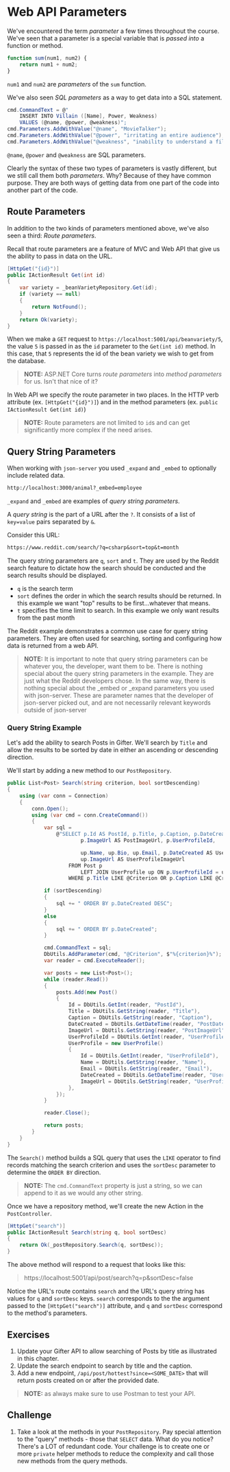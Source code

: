 # Web API Parameters

We've encountered the term _parameter_ a few times throughout the course. We've seen that a parameter is a special variable that is _passed into_ a function or method.

```js
function sum(num1, num2) {
    return num1 + num2;
}
```

`num1` and `num2` are _parameters_ of the `sum` function.

We've also seen _SQL parameters_ as a way to get data into a SQL statement.

```cs
cmd.CommandText = @"
    INSERT INTO Villain ([Name], Power, Weakness)
    VALUES (@name, @power, @weakness)";
cmd.Parameters.AddWithValue("@name", "MovieTalker");
cmd.Parameters.AddWithValue("@power", "irritating an entire audience");
cmd.Parameters.AddWithValue("@weakness", "inability to understand a film");
```

`@name`, `@power` and `@weakness` are SQL parameters.

Clearly the syntax of these two types of parameters is vastly different, but we still call them both _parameters_. Why? Because of they have common purpose. They are both ways of getting data from one part of the code into another part of the code.

## Route Parameters

In addition to the two kinds of parameters mentioned above, we've also seen a third: _Route parameters_.

Recall that route parameters are a feature of MVC and Web API that give us the ability to pass in data on the URL.

```cs
[HttpGet("{id}")]
public IActionResult Get(int id)
{
    var variety = _beanVarietyRepository.Get(id);
    if (variety == null)
    {
        return NotFound();
    }
    return Ok(variety);
}
```

When we make a `GET` request to `https://localhost:5001/api/beanvariety/5`, the value `5` is passed in as the `id` parameter to the `Get(int id)` method. In this case, that `5` represents the id of the bean variety we wish to get from the database.

> **NOTE:** ASP<span>.NET</span> Core turns _route parameters_ into _method parameters_ for us. Isn't that nice of it?

In Web API we specify the route parameter in two places. In the HTTP verb attribute (ex. `[HttpGet("{id}")]`) and in the method parameters (ex. `public IActionResult Get(int id)`)

> **NOTE:** Route parameters are not limited to `id`s and can get significantly more complex if the need arises.

## Query String Parameters

When working with `json-server` you used `_expand` and `_embed` to optionally include related data.

```txt
http://localhost:3000/animal?_embed=employee
```

`_expand` and `_embed` are examples of _query string parameters_.

A _query string_ is the part of a URL after the `?`. It consists of a list of `key=value` pairs separated by `&`.

Consider this URL:

```txt
https://www.reddit.com/search/?q=csharp&sort=top&t=month
```

The query string parameters are `q`, `sort` and `t`. They are used by the Reddit search feature to dictate how the search should be conducted and the search results should be displayed.

* `q` is the search term
* `sort` defines the order in which the search results should be returned. In this example we want "top" results to be first...whatever that means.
* `t` specifies the time limit to search. In this example we only want results from the past month

The Reddit example demonstrates a common use case for query string parameters. They are often used for searching, sorting and configuring how data is returned from a web API.

> **NOTE:** It is important to note that query string parameters can be whatever you, the developer, want them to be. There is nothing special about the query string parameters in the example. They are just what the Reddit developers chose. In the same way, there is nothing special about the _embed or _expand parameters you used with json-server. These are parameter names that the developer of json-server picked out, and are not necessarily relevant keywords outside of json-server

### Query String Example

Let's add the ability to search Posts in Gifter. We'll search by `Title` and allow the results to be sorted by date in either an ascending or descending direction.

We'll start by adding a new method to our `PostRepository`.

```cs
public List<Post> Search(string criterion, bool sortDescending)
{
    using (var conn = Connection)
    {
        conn.Open();
        using (var cmd = conn.CreateCommand())
        {
            var sql =
                @"SELECT p.Id AS PostId, p.Title, p.Caption, p.DateCreated AS PostDateCreated, 
                        p.ImageUrl AS PostImageUrl, p.UserProfileId,

                        up.Name, up.Bio, up.Email, p.DateCreated AS UserProfileDateCreated, 
                        up.ImageUrl AS UserProfileImageUrl
                    FROM Post p 
                        LEFT JOIN UserProfile up ON p.UserProfileId = up.id
                    WHERE p.Title LIKE @Criterion OR p.Caption LIKE @Criterion";

            if (sortDescending)
            {
                sql += " ORDER BY p.DateCreated DESC";
            }
            else
            {
                sql += " ORDER BY p.DateCreated";
            }

            cmd.CommandText = sql;
            DbUtils.AddParameter(cmd, "@Criterion", $"%{criterion}%");
            var reader = cmd.ExecuteReader();

            var posts = new List<Post>();
            while (reader.Read())
            {
                posts.Add(new Post()
                {
                    Id = DbUtils.GetInt(reader, "PostId"),
                    Title = DbUtils.GetString(reader, "Title"),
                    Caption = DbUtils.GetString(reader, "Caption"),
                    DateCreated = DbUtils.GetDateTime(reader, "PostDateCreated"),
                    ImageUrl = DbUtils.GetString(reader, "PostImageUrl"),
                    UserProfileId = DbUtils.GetInt(reader, "UserProfileId"),
                    UserProfile = new UserProfile()
                    {
                        Id = DbUtils.GetInt(reader, "UserProfileId"),
                        Name = DbUtils.GetString(reader, "Name"),
                        Email = DbUtils.GetString(reader, "Email"),
                        DateCreated = DbUtils.GetDateTime(reader, "UserProfileDateCreated"),
                        ImageUrl = DbUtils.GetString(reader, "UserProfileImageUrl"),
                    },
                });
            }

            reader.Close();

            return posts;
        }
    }
}
```

The `Search()` method builds a SQL query that uses the `LIKE` operator to find records matching the search criterion and uses the `sortDesc` parameter to determine the `ORDER BY` direction.

> **NOTE:** The `cmd.CommandText` property is just a string, so we can append to it as we would any other string.

Once we have a repository method, we'll create the new Action in the `PostController`.

```cs 
[HttpGet("search")]
public IActionResult Search(string q, bool sortDesc)
{
    return Ok(_postRepository.Search(q, sortDesc));
}
```

The above method will respond to a request that looks like this:

> https://localhost:5001/api/post/search?q=p&sortDesc=false

Notice the URL's route contains `search` and the URL's query string has values for `q` and `sortDesc` keys. `search` corresponds to the the argument passed to the `[HttpGet("search")]` attribute, and `q` and `sortDesc` correspond to the method's parameters.

## Exercises

1. Update your Gifter API to allow searching of Posts by title as illustrated in this chapter.
1. Update the search endpoint to search by title and the caption.
1. Add a new endpoint, `/api/post/hottest?since=<SOME_DATE>` that will return posts created on or after the provided date.

> **NOTE:** as always make sure to use Postman to test your API.

## Challenge

1. Take a look at the methods in your `PostRepository`. Pay special attention to the "query" methods - those that `SELECT` data. What do you notice? There's a LOT of redundant code. Your challenge is to create one or more `private` helper methods to reduce the complexity and call those new methods from the query methods.
